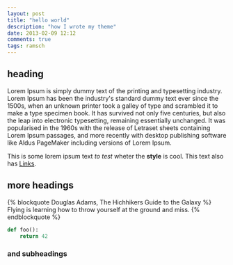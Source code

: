 ```yaml
---
layout: post
title: "hello world"
description: "how I wrote my theme"
date: 2013-02-09 12:12
comments: true
tags: ramsch
---
```


## heading

Lorem Ipsum is simply dummy text of the printing and typesetting industry. Lorem Ipsum has been the industry's standard dummy text ever since the 1500s, when an unknown printer took a galley of type and scrambled it to make a type specimen book. It has survived not only five centuries, but also the leap into electronic typesetting, remaining essentially unchanged. It was popularised in the 1960s with the release of Letraset sheets containing Lorem Ipsum passages, and more recently with desktop publishing software like Aldus PageMaker including versions of Lorem Ipsum.

This is some lorem ipsum text *to test* wheter the **style** is cool. This text also has [Links](domoritz.de).

## more headings

{% blockquote Douglas Adams, The Hichhikers Guide to the Galaxy %}
Flying is learning how to throw yourself at the ground and miss.
{% endblockquote %}

```python
def foo():
	return 42
```

### and subheadings
